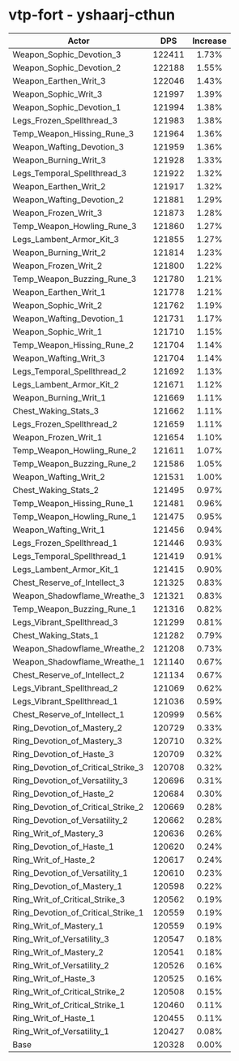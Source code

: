 # vtp-fort - yshaarj-cthun
| Actor | DPS | Increase |
|---|:---:|:---:|
|Weapon_Sophic_Devotion_3|122411|1.73%|
|Weapon_Sophic_Devotion_2|122188|1.55%|
|Weapon_Earthen_Writ_3|122046|1.43%|
|Weapon_Sophic_Writ_3|121997|1.39%|
|Weapon_Sophic_Devotion_1|121994|1.38%|
|Legs_Frozen_Spellthread_3|121983|1.38%|
|Temp_Weapon_Hissing_Rune_3|121964|1.36%|
|Weapon_Wafting_Devotion_3|121959|1.36%|
|Weapon_Burning_Writ_3|121928|1.33%|
|Legs_Temporal_Spellthread_3|121922|1.32%|
|Weapon_Earthen_Writ_2|121917|1.32%|
|Weapon_Wafting_Devotion_2|121881|1.29%|
|Weapon_Frozen_Writ_3|121873|1.28%|
|Temp_Weapon_Howling_Rune_3|121860|1.27%|
|Legs_Lambent_Armor_Kit_3|121855|1.27%|
|Weapon_Burning_Writ_2|121814|1.23%|
|Weapon_Frozen_Writ_2|121800|1.22%|
|Temp_Weapon_Buzzing_Rune_3|121780|1.21%|
|Weapon_Earthen_Writ_1|121778|1.21%|
|Weapon_Sophic_Writ_2|121762|1.19%|
|Weapon_Wafting_Devotion_1|121731|1.17%|
|Weapon_Sophic_Writ_1|121710|1.15%|
|Temp_Weapon_Hissing_Rune_2|121704|1.14%|
|Weapon_Wafting_Writ_3|121704|1.14%|
|Legs_Temporal_Spellthread_2|121692|1.13%|
|Legs_Lambent_Armor_Kit_2|121671|1.12%|
|Weapon_Burning_Writ_1|121669|1.11%|
|Chest_Waking_Stats_3|121662|1.11%|
|Legs_Frozen_Spellthread_2|121659|1.11%|
|Weapon_Frozen_Writ_1|121654|1.10%|
|Temp_Weapon_Howling_Rune_2|121611|1.07%|
|Temp_Weapon_Buzzing_Rune_2|121586|1.05%|
|Weapon_Wafting_Writ_2|121531|1.00%|
|Chest_Waking_Stats_2|121495|0.97%|
|Temp_Weapon_Hissing_Rune_1|121481|0.96%|
|Temp_Weapon_Howling_Rune_1|121475|0.95%|
|Weapon_Wafting_Writ_1|121456|0.94%|
|Legs_Frozen_Spellthread_1|121446|0.93%|
|Legs_Temporal_Spellthread_1|121419|0.91%|
|Legs_Lambent_Armor_Kit_1|121415|0.90%|
|Chest_Reserve_of_Intellect_3|121325|0.83%|
|Weapon_Shadowflame_Wreathe_3|121321|0.83%|
|Temp_Weapon_Buzzing_Rune_1|121316|0.82%|
|Legs_Vibrant_Spellthread_3|121299|0.81%|
|Chest_Waking_Stats_1|121282|0.79%|
|Weapon_Shadowflame_Wreathe_2|121208|0.73%|
|Weapon_Shadowflame_Wreathe_1|121140|0.67%|
|Chest_Reserve_of_Intellect_2|121134|0.67%|
|Legs_Vibrant_Spellthread_2|121069|0.62%|
|Legs_Vibrant_Spellthread_1|121036|0.59%|
|Chest_Reserve_of_Intellect_1|120999|0.56%|
|Ring_Devotion_of_Mastery_2|120729|0.33%|
|Ring_Devotion_of_Mastery_3|120710|0.32%|
|Ring_Devotion_of_Haste_3|120709|0.32%|
|Ring_Devotion_of_Critical_Strike_3|120708|0.32%|
|Ring_Devotion_of_Versatility_3|120696|0.31%|
|Ring_Devotion_of_Haste_2|120684|0.30%|
|Ring_Devotion_of_Critical_Strike_2|120669|0.28%|
|Ring_Devotion_of_Versatility_2|120662|0.28%|
|Ring_Writ_of_Mastery_3|120636|0.26%|
|Ring_Devotion_of_Haste_1|120620|0.24%|
|Ring_Writ_of_Haste_2|120617|0.24%|
|Ring_Devotion_of_Versatility_1|120610|0.23%|
|Ring_Devotion_of_Mastery_1|120598|0.22%|
|Ring_Writ_of_Critical_Strike_3|120562|0.19%|
|Ring_Devotion_of_Critical_Strike_1|120559|0.19%|
|Ring_Writ_of_Mastery_1|120559|0.19%|
|Ring_Writ_of_Versatility_3|120547|0.18%|
|Ring_Writ_of_Mastery_2|120541|0.18%|
|Ring_Writ_of_Versatility_2|120526|0.16%|
|Ring_Writ_of_Haste_3|120525|0.16%|
|Ring_Writ_of_Critical_Strike_2|120508|0.15%|
|Ring_Writ_of_Critical_Strike_1|120460|0.11%|
|Ring_Writ_of_Haste_1|120455|0.11%|
|Ring_Writ_of_Versatility_1|120427|0.08%|
|Base|120328|0.00%|
